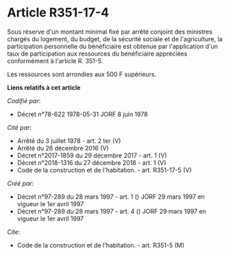 # Article R351-17-4

Sous réserve d'un montant minimal fixé par arrêté conjoint des ministres chargés du logement, du budget, de la sécurité
sociale et de l'agriculture, la participation personnelle du bénéficiaire est obtenue par l'application d'un taux de
participation aux ressources du bénéficiaire appréciées conformément à l'article R. 351-5.

Les ressources sont arrondies aux 500 F supérieurs.

**Liens relatifs à cet article**

_Codifié par_:

  - Décret n°78-622 1978-05-31 JORF 8 juin 1978

_Cité par_:

  - Arrêté du 3 juillet 1978 - art. 2 ter (V)
  - Arrêté du 26 décembre 2016 (V)
  - Décret n°2017-1859 du 29 décembre 2017 - art. 1 (V)
  - Décret n°2018-1316 du 27 décembre 2018 - art. 1 (V)
  - Code de la construction et de l'habitation. - art. R351-17-5 (V)

_Créé par_:

  - Décret n°97-289 du 28 mars 1997 - art. 1 () JORF 29 mars 1997 en vigueur le 1er avril 1997
  - Décret n°97-289 du 28 mars 1997 - art. 4 () JORF 29 mars 1997 en vigueur le 1er avril 1997

_Cite_:

  - Code de la construction et de l'habitation. - art. R351-5 (M)
